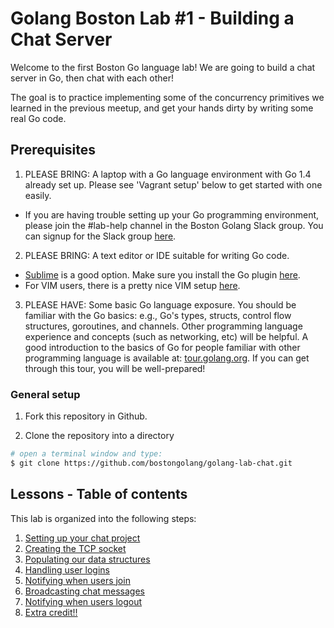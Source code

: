 # Golang Boston Lab #1 - Building a Chat Server

Welcome to the first Boston Go language lab!  We are going to build a chat server in Go, then chat with each other!

The goal is to practice implementing some of the concurrency primitives we learned in the previous meetup, and get your hands dirty by writing some real Go code. 

## Prerequisites 

1. PLEASE BRING:  A laptop with a Go language environment with Go 1.4 already set up. Please see 'Vagrant setup' below to get started with one easily.
  * If you are having trouble setting up your Go programming environment, please join the #lab-help channel in the Boston Golang Slack group. You can signup for the Slack group [here](http://bostongolang-slack-invite.herokuapp.com/).

2. PLEASE BRING: A text editor or IDE suitable for writing Go code.
  * [Sublime](http://www.sublimetext.com) is a good option. Make sure you install the Go plugin [here](https://github.com/DisposaBoy/GoSublime).
  * For VIM users, there is a pretty nice VIM setup [here](https://github.com/fatih/vim-go).

3. PLEASE HAVE:  Some basic Go language exposure. You should be familiar with the Go basics: e.g., Go's types, structs, control flow structures, goroutines, and channels. Other programming language experience and concepts (such as networking, etc) will be helpful. A good introduction to the basics of Go for people familiar with other programming language is available at: [tour.golang.org](https://tour.golang.org). If you can get through this tour, you will be well-prepared!

### General setup

1. Fork this repository in Github.

1. Clone the repository into a directory
  
  ```bash
  # open a terminal window and type:
  $ git clone https://github.com/bostongolang/golang-lab-chat.git
  ```

## Lessons - Table of contents 

This lab is organized into the following steps:

1. [Setting up your chat project](lessons/01-setup.md)
1. [Creating the TCP socket](lessons/02-socket.md)
1. [Populating our data structures](lessons/03-data-structures.md)
1. [Handling user logins](lessons/04-login.md)
1. [Notifying when users join](lessons/05-handle-joins.md)
1. [Broadcasting chat messages](lessons/06-broadcast-msgs.md)
1. [Notifying when users logout](lessons/07-logouts.md)
1. [Extra credit!!](lessons/08-extra-credit.md)

